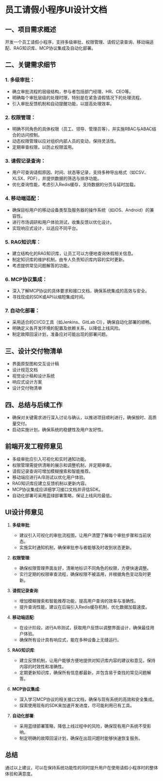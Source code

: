 # 员工请假小程序UI设计文档

## 一、项目需求概述
开发一个员工请假小程序，支持多级审批、权限管理、请假记录查询、移动端适配、RAG知识库、MCP协议集成及自动化部署。

## 二、关键需求细节
### 1. 多级审批：
   - 确立审批流程的层级结构，参与者包括部门经理、HR、CEO等。
   - 明确每个审批层级的处理时限，特别是在紧急请假情况下的处理流程。
   - 引入审批反馈机制和自动提醒功能，以提高处理效率。

### 2. 权限管理：
   - 明确不同角色的具体权限（员工、领导、管理员等），并实施RBAC与ABAC结合的访问控制。
   - 动态权限管理以应对组织内部人员的变动，保持灵活性。
   - 定期审查权限，以防止权限滥用。

### 3. 请假记录查询：
   - 用户可查询请假原因、时间、状态等记录，支持多种导出格式（如CSV、XLSX、PDF），并提供数据的筛选与排序功能。
   - 优化查询性能，考虑引入Redis缓存，支持数据的分页与延时加载。

### 4. 移动端适配：
   - 确保目标用户的移动设备类型及服务器的操作系统（如iOS、Android）的兼容性。
   - 进行市场调研和用户体验测试，收集反馈以优化设计。
   - 实现响应式设计，以适应不同平台。

### 5. RAG知识库：
   - 建立结构化的RAG知识库，让员工可以方便地查询休假相关信息。
   - 制定知识库的维护机制，由专人负责知识库内容的实时更新。
   - 考虑提供常见问题解答的功能。

### 6. MCP协议集成：
   - 深入了解MCP协议的具体要求和接口文档，确保系统集成的高效与安全。
   - 寻找现成的SDK或API以缩短集成时间。

### 7. 自动化部署：
   - 采用适合的CI/CD工具（如Jenkins、GitLab CI），确保自动化部署的顺畅。
   - 明确定义各开发环境的配置及依赖关系，以降低上线风险。
   - 制定故障回滚计划，准备应对可能出现的部署问题。

## 三、设计交付物清单
- 界面原型图和交互设计稿
- 设计规范文档
- 视觉设计稿和设计系统
- 响应式设计方案
- 设计交付物清单

## 四、总结与后续工作
- 确保对关键需求进行深入讨论与确认，以推进项目顺利进行，确保按时、高质量交付。
- 启动实施计划，确保系统的稳健性及用户友好性。

## 前端开发工程师意见
- 多级审批应引入可视化和实时通知功能。
- 权限管理需提供清晰的展示和调整机制，并定期审查。
- 请假记录查询可增加模糊搜索和智能推荐。
- 移动端应进行A/B测试以优化用户体验。
- RAG知识库应建立反馈机制以更新内容。
- MCP协议集成应详细学习接口文档并评估SDK。
- 自动化部署可采用蓝绿部署策略，保证上线风险最低。

## UI设计师意见
1. **多级审批**:
   - 建议引入可视化的审批流程图，让用户清楚了解每个审批步骤和当前状态。
   - 实施实时通知机制，确保审批参与者能够及时收到状态更新。

2. **权限管理**:
   - 确保权限管理界面友好，清晰地标识不同角色的权限，方便快速调整。
   - 实行定期的权限审查流程，确保权限不被滥用，并根据角色变动及时更新。

3. **请假记录查询**:
   - 增加模糊搜索和智能推荐功能，提高用户查询的效率与准确性。
   - 提升查询性能，建议在后端引入Redis缓存机制，优化数据加载速度。

4. **移动端适配**:
   - 在设计阶段，进行A/B测试，获取用户反馈以调整界面设计，确保最佳用户体验。
   - 确保所有设计具有响应式，能在多种设备上无缝运行。

5. **RAG知识库**:
   - 建立反馈机制，让用户能够方便地提供对知识库内容的建议和意见，保持内容的时效性和准确性。
   - 定期更新知识库，确保所有信息都最新，并包含易于查找的常见问题解答。

6. **MCP协议集成**:
   - 深入学习MCP协议的相关接口文档，确保与现有系统的高效和安全集成。
   - 探索使用现有的SDK来加速开发进度，尽可能利用已有工具。

7. **自动化部署**:
   - 采用蓝绿部署策略，降低上线过程中的风险，确保现有用户系统不受影响。
   - 制定明确的故障回滚计划，确保在出现问题时能够快速恢复服务。

## 总结
通过以上建议，可以在保持系统功能性的同时提升用户在使用请假小程序时的整体体验和满意度。
